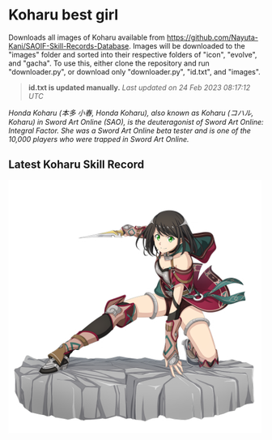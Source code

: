 # Koharu best girl

Downloads all images of Koharu available from https://github.com/Nayuta-Kani/SAOIF-Skill-Records-Database.
Images will be downloaded to the "images" folder and sorted into their respective folders of "icon", "evolve", and "gacha".
To use this, either clone the repository and run "downloader.py", or download only "downloader.py", "id.txt", and "images".

> **id.txt is updated manually.** *Last updated on 24 Feb 2023 08:17:12 UTC*

*Honda Koharu (本多 小春, Honda Koharu), also known as Koharu (コハル, Koharu) in Sword Art Online (SAO), is the deuteragonist of Sword Art Online: Integral Factor. She was a Sword Art Online beta tester and is one of the 10,000 players who were trapped in Sword Art Online.*

## Latest Koharu Skill Record

<img src="https://raw.githubusercontent.com/Nayuta-Kani/SAOIF-Skill-Records-Database/master/srimages/sr_icon_l_6001260.png" title="Latest Koharu Skill Record" alt="An Image of Koharu" width="500" height="500">